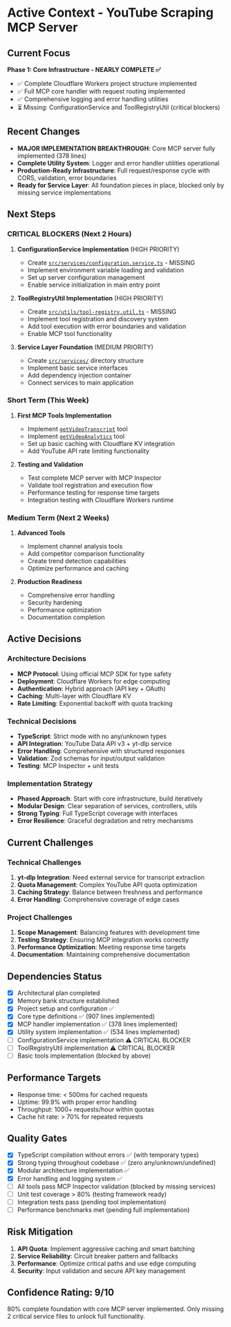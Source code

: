 # Active Context - YouTube Scraping MCP Server

## Current Focus
**Phase 1: Core Infrastructure - NEARLY COMPLETE ✅**
- ✅ Complete Cloudflare Workers project structure implemented
- ✅ Full MCP core handler with request routing implemented
- ✅ Comprehensive logging and error handling utilities
- ⏳ Missing: ConfigurationService and ToolRegistryUtil (critical blockers)

## Recent Changes
- **MAJOR IMPLEMENTATION BREAKTHROUGH**: Core MCP server fully implemented (378 lines)
- **Complete Utility System**: Logger and error handler utilities operational
- **Production-Ready Infrastructure**: Full request/response cycle with CORS, validation, error boundaries
- **Ready for Service Layer**: All foundation pieces in place, blocked only by missing service implementations

## Next Steps

### CRITICAL BLOCKERS (Next 2 Hours)
1. **ConfigurationService Implementation** (HIGH PRIORITY)
   - Create [`src/services/configuration.service.ts`](src/services/configuration.service.ts:1) - MISSING
   - Implement environment variable loading and validation
   - Set up server configuration management
   - Enable service initialization in main entry point

2. **ToolRegistryUtil Implementation** (HIGH PRIORITY)
   - Create [`src/utils/tool-registry.util.ts`](src/utils/tool-registry.util.ts:1) - MISSING
   - Implement tool registration and discovery system
   - Add tool execution with error boundaries and validation
   - Enable MCP tool functionality

3. **Service Layer Foundation** (MEDIUM PRIORITY)
   - Create [`src/services/`](src/services/:1) directory structure
   - Implement basic service interfaces
   - Add dependency injection container
   - Connect services to main application

### Short Term (This Week)
1. **First MCP Tools Implementation**
   - Implement [`getVideoTranscript`](src/tools/video-transcript.tool.ts:1) tool
   - Implement [`getVideoAnalytics`](src/tools/video-analytics.tool.ts:1) tool
   - Set up basic caching with Cloudflare KV integration
   - Add YouTube API rate limiting functionality

2. **Testing and Validation**
   - Test complete MCP server with MCP Inspector
   - Validate tool registration and execution flow
   - Performance testing for response time targets
   - Integration testing with Cloudflare Workers runtime

### Medium Term (Next 2 Weeks)
1. **Advanced Tools**
   - Implement channel analysis tools
   - Add competitor comparison functionality
   - Create trend detection capabilities
   - Optimize performance and caching

2. **Production Readiness**
   - Comprehensive error handling
   - Security hardening
   - Performance optimization
   - Documentation completion

## Active Decisions

### Architecture Decisions
- **MCP Protocol**: Using official MCP SDK for type safety
- **Deployment**: Cloudflare Workers for edge computing
- **Authentication**: Hybrid approach (API key + OAuth)
- **Caching**: Multi-layer with Cloudflare KV
- **Rate Limiting**: Exponential backoff with quota tracking

### Technical Decisions
- **TypeScript**: Strict mode with no any/unknown types
- **API Integration**: YouTube Data API v3 + yt-dlp service
- **Error Handling**: Comprehensive with structured responses
- **Validation**: Zod schemas for input/output validation
- **Testing**: MCP Inspector + unit tests

### Implementation Strategy
- **Phased Approach**: Start with core infrastructure, build iteratively
- **Modular Design**: Clear separation of services, controllers, utils
- **Strong Typing**: Full TypeScript coverage with interfaces
- **Error Resilience**: Graceful degradation and retry mechanisms

## Current Challenges

### Technical Challenges
1. **yt-dlp Integration**: Need external service for transcript extraction
2. **Quota Management**: Complex YouTube API quota optimization
3. **Caching Strategy**: Balance between freshness and performance
4. **Error Handling**: Comprehensive coverage of edge cases

### Project Challenges
1. **Scope Management**: Balancing features with development time
2. **Testing Strategy**: Ensuring MCP integration works correctly
3. **Performance Optimization**: Meeting response time targets
4. **Documentation**: Maintaining comprehensive documentation

## Dependencies Status
- [x] Architectural plan completed
- [x] Memory bank structure established
- [x] Project setup and configuration ✅
- [x] Core type definitions ✅ (907 lines implemented)
- [x] MCP handler implementation ✅ (378 lines implemented)
- [x] Utility system implementation ✅ (534 lines implemented)
- [ ] ConfigurationService implementation ⚠️ CRITICAL BLOCKER
- [ ] ToolRegistryUtil implementation ⚠️ CRITICAL BLOCKER
- [ ] Basic tools implementation (blocked by above)

## Performance Targets
- Response time: < 500ms for cached requests
- Uptime: 99.9% with proper error handling
- Throughput: 1000+ requests/hour within quotas
- Cache hit rate: > 70% for repeated requests

## Quality Gates
- [x] TypeScript compilation without errors ✅ (with temporary types)
- [x] Strong typing throughout codebase ✅ (zero any/unknown/undefined)
- [x] Modular architecture implementation ✅
- [x] Error handling and logging system ✅
- [ ] All tools pass MCP Inspector validation (blocked by missing services)
- [ ] Unit test coverage > 80% (testing framework ready)
- [ ] Integration tests pass (pending tool implementation)
- [ ] Performance benchmarks met (pending full implementation)

## Risk Mitigation
1. **API Quota**: Implement aggressive caching and smart batching
2. **Service Reliability**: Circuit breaker pattern and fallbacks
3. **Performance**: Optimize critical paths and use edge computing
4. **Security**: Input validation and secure API key management

## Confidence Rating: 9/10
80% complete foundation with core MCP server implemented. Only missing 2 critical service files to unlock full functionality.